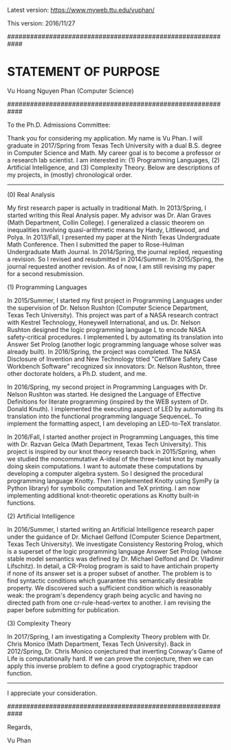 Latest version: https://www.myweb.ttu.edu/vuphan/

This version: 2016/11/27

############################################################

# STATEMENT OF PURPOSE

Vu Hoang Nguyen Phan (Computer Science)

############################################################

To the Ph.D. Admissions Committee:

Thank you for considering my application. My name is Vu
Phan. I will graduate in 2017/Spring from Texas Tech
University with a dual B.S. degree in Computer Science
and Math. My career goal is to become a professor or a
research lab scientist. I am interested in: (1)
Programming Languages, (2) Artificial Intelligence,
and (3) Complexity Theory. Below are descriptions of
my projects, in (mostly) chronological order.

------------------------------------------------------------

(0) Real Analysis

My first research paper is actually in traditional Math.
In 2013/Spring, I started writing this Real Analysis
paper. My advisor was Dr. Alan Graves (Math
Department, Collin College). I generalized a classic
theorem on inequalities involving quasi-arithmetic
means by Hardy, Littlewood, and Polya. In 2013/Fall, I
presented my paper at the Ninth Texas Undergraduate
Math Conference. Then I submitted the paper to
Rose-Hulman Undergraduate Math Journal. In
2014/Spring, the journal replied, requesting a
revision. So I revised and resubmitted in 2014/Summer.
In 2015/Spring, the journal requested another
revision. As of now, I am still revising my paper for
a second resubmission.

(1) Programming Languages

In 2015/Summer, I started my first project in
Programming Languages under the supervision of Dr.
Nelson Rushton (Computer Science Department, Texas
Tech University). This project was part of a NASA
research contract with Kestrel Technology, Honeywell
International, and us. Dr. Nelson Rushton designed the
logic programming language L to encode NASA
safety-critical procedures. I implemented L by
automating its translation into Answer Set Prolog
(another logic programming language whose solver was
already built). In 2016/Spring, the project was
completed. The NASA Disclosure of Invention and New
Technology titled "CertWare Safety Case Workbench
Software" recognized six innovators: Dr. Nelson
Rushton, three other doctorate holders, a Ph.D.
student, and me.

In 2016/Spring, my second project in Programming
Languages with Dr. Nelson Rushton was started. He
designed the Language of Effective Definitions for
literate programming (inspired by the WEB system of
Dr. Donald Knuth). I implemented the executing aspect
of LED by automating its translation into the
functional programming language SequenceL. To
implement the formatting aspect, I am developing an
LED-to-TeX translator.

In 2016/Fall, I started another project in Programming
Languages, this time with Dr. Razvan Gelca (Math
Department, Texas Tech University). This project is
inspired by our knot theory research back in
2015/Spring, when we studied the noncommutative
A-ideal of the three-twist knot by manually doing
skein computations. I want to automate these
computations by developing a computer algebra system.
So I designed the procedural programming language
Knotty. Then I implemented Knotty using SymPy (a
Python library) for symbolic computation and TeX
printing. I am now implementing additional
knot-theoretic operations as Knotty built-in functions.

(2) Artificial Intelligence

In 2016/Summer, I started writing an Artificial
Intelligence research paper under the guidance of Dr.
Michael Gelfond (Computer Science Department, Texas
Tech University). We investigate Consistency Restoring
Prolog, which is a superset of the logic programming
language Answer Set Prolog (whose stable model
semantics was defined by Dr. Michael Gelfond and Dr.
Vladimir Lifschitz). In detail, a CR-Prolog program is
said to have antichain property if none of its answer
set is a proper subset of another. The problem is to
find syntactic conditions which guarantee this
semantically desirable property. We discovered such a
sufficient condition which is reasonably weak: the
program's dependency graph being acyclic and having no
directed path from one cr-rule-head-vertex to another.
I am revising the paper before submitting for
publication.

(3) Complexity Theory

In 2017/Spring, I am investigating a Complexity Theory
problem with Dr. Chris Monico (Math Department, Texas
Tech University). Back in 2012/Spring, Dr. Chris
Monico conjectured that inverting Conway's Game of
Life is computationally hard. If we can prove the
conjecture, then we can apply this inverse problem to
define a good cryptographic trapdoor function.

------------------------------------------------------------

I appreciate your consideration.

############################################################

Regards,

Vu Phan
